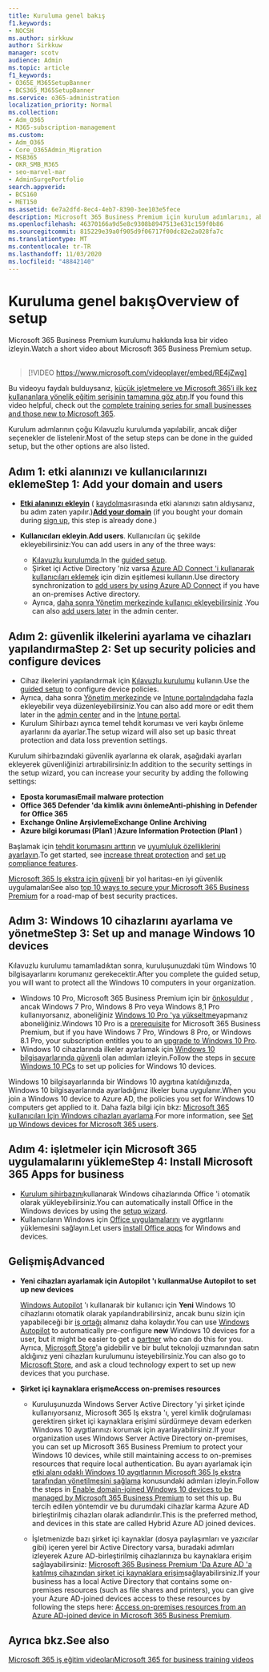 ```yaml
---
title: Kuruluma genel bakış
f1.keywords:
- NOCSH
ms.author: sirkkuw
author: Sirkkuw
manager: scotv
audience: Admin
ms.topic: article
f1_keywords:
- O365E_M365SetupBanner
- BCS365_M365SetupBanner
ms.service: o365-administration
localization_priority: Normal
ms.collection:
- Adm_O365
- M365-subscription-management
ms.custom:
- Adm_O365
- Core_O365Admin_Migration
- MSB365
- OKR_SMB_M365
- seo-marvel-mar
- AdminSurgePortfolio
search.appverid:
- BCS160
- MET150
ms.assetid: 6e7a2dfd-8ec4-4eb7-8390-3ee103e5fece
description: Microsoft 365 Business Premium için kurulum adımlarını, abone olmak, etki alanı ve kullanıcıları eklemeye, güvenlik ilkelerini ayarlamayı ve daha fazlasını öğrenin.
ms.openlocfilehash: 46370166a9d5e8c9308b8947513e631c159f0b86
ms.sourcegitcommit: 815229e39a0f905d9f06717f00dc82e2a028fa7c
ms.translationtype: MT
ms.contentlocale: tr-TR
ms.lasthandoff: 11/03/2020
ms.locfileid: "48842140"
---
```

# <a name="overview-of-setup"></a><span data-ttu-id="28984-103">Kuruluma genel bakış</span><span class="sxs-lookup"><span data-stu-id="28984-103">Overview of setup</span></span>

<span data-ttu-id="28984-104">Microsoft 365 Business Premium kurulumu hakkında kısa bir video izleyin.</span><span class="sxs-lookup"><span data-stu-id="28984-104">Watch a short video about Microsoft 365 Business Premium setup.</span></span><br><br>

> [!VIDEO https://www.microsoft.com/videoplayer/embed/RE4jZwg] 

<span data-ttu-id="28984-105">Bu videoyu faydalı bulduysanız, [küçük işletmelere ve Microsoft 365’i ilk kez kullananlara yönelik eğitim serisinin tamamına göz atın](https://support.microsoft.com/office/6ab4bbcd-79cf-4000-a0bd-d42ce4d12816).</span><span class="sxs-lookup"><span data-stu-id="28984-105">If you found this video helpful, check out the [complete training series for small businesses and those new to Microsoft 365](https://support.microsoft.com/office/6ab4bbcd-79cf-4000-a0bd-d42ce4d12816).</span></span>

<span data-ttu-id="28984-106">Kurulum adımlarının çoğu Kılavuzlu kurulumda yapılabilir, ancak diğer seçenekler de listelenir.</span><span class="sxs-lookup"><span data-stu-id="28984-106">Most of the setup steps can be done in the guided setup, but the other options are also listed.</span></span>

## <a name="step-1-add-your-domain-and-users"></a><span data-ttu-id="28984-107">Adım 1: etki alanınızı ve kullanıcılarınızı ekleme</span><span class="sxs-lookup"><span data-stu-id="28984-107">Step 1: Add your domain and users</span></span>

   - <span data-ttu-id="28984-108">**[Etki alanınızı ekleyin](set-up.md#add-your-domain-to-personalize-sign-in)** ( [kaydolma](sign-up.md)sırasında etki alanınızı satın aldıysanız, bu adım zaten yapılır.)</span><span class="sxs-lookup"><span data-stu-id="28984-108">**[Add your domain](set-up.md#add-your-domain-to-personalize-sign-in)** (if you bought your domain during [sign up](sign-up.md), this step is already done.)</span></span>

   - <span data-ttu-id="28984-109">**Kullanıcıları ekleyin**.</span><span class="sxs-lookup"><span data-stu-id="28984-109">**Add users**.</span></span> <span data-ttu-id="28984-110">Kullanıcıları üç şekilde ekleyebilirsiniz:</span><span class="sxs-lookup"><span data-stu-id="28984-110">You can add users in any of the three ways:</span></span>
        - <span data-ttu-id="28984-111">[Kılavuzlu kurulumda](set-up.md#add-users-in-the-wizard).</span><span class="sxs-lookup"><span data-stu-id="28984-111">In the [guided setup](set-up.md#add-users-in-the-wizard).</span></span>
        - <span data-ttu-id="28984-112">Şirket içi Active Directory 'niz varsa [Azure AD Connect 'i kullanarak kullanıcıları eklemek](https://docs.microsoft.com/microsoft-365/enterprise/set-up-directory-synchronization) için dizin eşitlemesi kullanın.</span><span class="sxs-lookup"><span data-stu-id="28984-112">Use directory synchronization to [add users by using Azure AD Connect](https://docs.microsoft.com/microsoft-365/enterprise/set-up-directory-synchronization) if you have an on-premises Active directory.</span></span>
        - <span data-ttu-id="28984-113">Ayrıca, [daha sonra Yönetim merkezinde kullanıcı ekleyebilirsiniz](add-users-m365b.md) .</span><span class="sxs-lookup"><span data-stu-id="28984-113">You can also [add users later](add-users-m365b.md) in the admin center.</span></span>
## <a name="step-2-set-up-security-policies-and-configure-devices"></a><span data-ttu-id="28984-114">Adım 2: güvenlik ilkelerini ayarlama ve cihazları yapılandırma</span><span class="sxs-lookup"><span data-stu-id="28984-114">Step 2: Set up security policies and configure devices</span></span> 

  - <span data-ttu-id="28984-115">Cihaz ilkelerini yapılandırmak için [Kılavuzlu kurulumu](set-up.md#protect-your-organization) kullanın.</span><span class="sxs-lookup"><span data-stu-id="28984-115">Use the [guided setup](set-up.md#protect-your-organization) to configure device policies.</span></span> 
  - <span data-ttu-id="28984-116">Ayrıca, daha sonra [Yönetim merkezinde](view-policies-and-devices.md) ve [Intune portalında](https://docs.microsoft.com/intune/tutorial-walkthrough-intune-portal)daha fazla ekleyebilir veya düzenleyebilirsiniz.</span><span class="sxs-lookup"><span data-stu-id="28984-116">You can also add more or edit them later in the [admin center](view-policies-and-devices.md) and in the [Intune portal](https://docs.microsoft.com/intune/tutorial-walkthrough-intune-portal).</span></span>
  - <span data-ttu-id="28984-117">Kurulum Sihirbazı ayrıca temel tehdit koruması ve veri kaybı önleme ayarlarını da ayarlar.</span><span class="sxs-lookup"><span data-stu-id="28984-117">The setup wizard will also set up basic threat protection and data loss prevention settings.</span></span>
  
  <span data-ttu-id="28984-118">Kurulum sihirbazındaki güvenlik ayarlarına ek olarak, aşağıdaki ayarları ekleyerek güvenliğinizi artırabilirsiniz:</span><span class="sxs-lookup"><span data-stu-id="28984-118">In addition to the security settings in the setup wizard, you can increase your security by adding the following settings:</span></span>

- <span data-ttu-id="28984-119">**Eposta koruması**</span><span class="sxs-lookup"><span data-stu-id="28984-119">**Email malware protection**</span></span>
- <span data-ttu-id="28984-120">**Office 365 Defender 'da kimlik avını önleme**</span><span class="sxs-lookup"><span data-stu-id="28984-120">**Anti-phishing in Defender for Office 365**</span></span>
- <span data-ttu-id="28984-121">**Exchange Online Arşivleme**</span><span class="sxs-lookup"><span data-stu-id="28984-121">**Exchange Online Archiving**</span></span>
- <span data-ttu-id="28984-122">**Azure bilgi koruması (Plan1** )</span><span class="sxs-lookup"><span data-stu-id="28984-122">**Azure Information Protection (Plan1** )</span></span>

<span data-ttu-id="28984-123">Başlamak için [tehdit korumasını arttırın](increase-threat-protection.md) ve [uyumluluk özelliklerini ayarlayın](set-up-compliance.md).</span><span class="sxs-lookup"><span data-stu-id="28984-123">To get started, see [increase threat protection](increase-threat-protection.md) and [set up compliance features](set-up-compliance.md).</span></span>

<span data-ttu-id="28984-124">[Microsoft 365 Iş ekstra için güvenli](https://docs.microsoft.com/office365/admin/security-and-compliance/secure-your-business-data) bir yol haritası-en iyi güvenlik uygulamaları</span><span class="sxs-lookup"><span data-stu-id="28984-124">See also [top 10 ways to secure your Microsoft 365 Business Premium](https://docs.microsoft.com/office365/admin/security-and-compliance/secure-your-business-data) for a road-map of best security practices.</span></span>

## <a name="step-3-set-up-and-manage-windows-10-devices"></a><span data-ttu-id="28984-125">Adım 3: Windows 10 cihazlarını ayarlama ve yönetme</span><span class="sxs-lookup"><span data-stu-id="28984-125">Step 3: Set up and manage Windows 10 devices</span></span>

<span data-ttu-id="28984-126">Kılavuzlu kurulumu tamamladıktan sonra, kuruluşunuzdaki tüm Windows 10 bilgisayarlarını korumanız gerekecektir.</span><span class="sxs-lookup"><span data-stu-id="28984-126">After you complete the guided setup, you will want to protect all the Windows 10 computers in your organization.</span></span>
  
- <span data-ttu-id="28984-127">Windows 10 Pro, Microsoft 365 Business Premium için bir [önkoşuldur](pre-requisites-for-data-protection.md) , ancak Windows 7 Pro, Windows 8 Pro veya Windows 8,1 Pro kullanıyorsanız, aboneliğiniz [Windows 10 Pro 'ya yükseltme](https://docs.microsoft.com/microsoft-365/business/upgrade-to-windows-pro-creators-update)yapmanız aboneliğiniz.</span><span class="sxs-lookup"><span data-stu-id="28984-127">Windows 10 Pro is a [prerequisite](pre-requisites-for-data-protection.md) for Microsoft 365 Business Premium, but if you have Windows 7 Pro, Windows 8 Pro, or Windows 8.1 Pro, your subscription entitles you to an [upgrade to  Windows 10 Pro](https://docs.microsoft.com/microsoft-365/business/upgrade-to-windows-pro-creators-update).</span></span>
- <span data-ttu-id="28984-128">Windows 10 cihazlarında ilkeler ayarlamak için [Windows 10 bilgisayarlarında güvenli](secure-win-10-pcs.md) olan adımları izleyin.</span><span class="sxs-lookup"><span data-stu-id="28984-128">Follow the steps in [secure Windows 10 PCs](secure-win-10-pcs.md) to set up policies for Windows 10 devices.</span></span>

<span data-ttu-id="28984-129">Windows 10 bilgisayarlarında bir Windows 10 aygıtına katıldığınızda, Windows 10 bilgisayarlarında ayarladığınız ilkeler buna uygulanır.</span><span class="sxs-lookup"><span data-stu-id="28984-129">When you join a Windows 10 device to Azure AD, the policies you set for Windows 10 computers get applied to it.</span></span> <span data-ttu-id="28984-130">Daha fazla bilgi için bkz: [Microsoft 365 kullanıcıları Için Windows cihazları ayarlama](set-up-windows-devices.md).</span><span class="sxs-lookup"><span data-stu-id="28984-130">For more information, see [Set up Windows devices for Microsoft 365 users](set-up-windows-devices.md).</span></span>

## <a name="step-4-install-microsoft-365-apps-for-business"></a><span data-ttu-id="28984-131">Adım 4: işletmeler için Microsoft 365 uygulamalarını yükleme</span><span class="sxs-lookup"><span data-stu-id="28984-131">Step 4: Install Microsoft 365 Apps for business</span></span>
- <span data-ttu-id="28984-132">[Kurulum sihirbazını](set-up.md#deploy-office-365-client-apps)kullanarak Windows cihazlarında Office 'i otomatik olarak yükleyebilirsiniz.</span><span class="sxs-lookup"><span data-stu-id="28984-132">You can automatically install Office in the Windows devices by using the [setup wizard](set-up.md#deploy-office-365-client-apps).</span></span>
- <span data-ttu-id="28984-133">Kullanıcıların Windows için [Office uygulamalarını](https://docs.microsoft.com/office365/admin/setup/install-applications) ve aygıtlarını yüklemesini sağlayın.</span><span class="sxs-lookup"><span data-stu-id="28984-133">Let users [install Office apps](https://docs.microsoft.com/office365/admin/setup/install-applications) for Windows and devices.</span></span>
     
## <a name="advanced"></a><span data-ttu-id="28984-134">Gelişmiş</span><span class="sxs-lookup"><span data-stu-id="28984-134">Advanced</span></span>
- <span data-ttu-id="28984-135">**Yeni cihazları ayarlamak için Autopilot 'ı kullanma**</span><span class="sxs-lookup"><span data-stu-id="28984-135">**Use Autopilot to set up new devices**</span></span>
            
     <span data-ttu-id="28984-136">[Windows Autopilot](add-autopilot-devices-and-profile.md) 'ı kullanarak bir kullanıcı için **Yeni** Windows 10 cihazlarını otomatik olarak yapılandırabilirsiniz, ancak bunu sizin için yapabileceği bir [iş ortağı](https://www.microsoft.com/solution-providers/search) almanız daha kolaydır.</span><span class="sxs-lookup"><span data-stu-id="28984-136">You can use [Windows Autopilot](add-autopilot-devices-and-profile.md) to automatically pre-configure **new** Windows 10 devices for a user, but it might be easier to get a [partner](https://www.microsoft.com/solution-providers/search) who can do this for you.</span></span> <span data-ttu-id="28984-137">Ayrıca, [Microsoft Store](https://go.microsoft.com/fwlink/?linkid=874598)'a gidebilir ve bir bulut teknoloji uzmanından satın aldığınız yeni cihazları kurulumunu isteyebilirsiniz.</span><span class="sxs-lookup"><span data-stu-id="28984-137">You can also go to [Microsoft Store](https://go.microsoft.com/fwlink/?linkid=874598), and ask a cloud technology expert to set up new devices that you purchase.</span></span>

- <span data-ttu-id="28984-138">**Şirket içi kaynaklara erişme**</span><span class="sxs-lookup"><span data-stu-id="28984-138">**Access on-premises resources**</span></span>

     - <span data-ttu-id="28984-139">Kuruluşunuzda Windows Server Active Directory 'yi şirket içinde kullanıyorsanız, Microsoft 365 Iş ekstra 'ı, yerel kimlik doğrulaması gerektiren şirket içi kaynaklara erişimi sürdürmeye devam ederken Windows 10 aygıtlarınızı korumak için ayarlayabilirsiniz.</span><span class="sxs-lookup"><span data-stu-id="28984-139">If your organization uses Windows Server Active Directory on-premises, you can set up Microsoft 365 Business Premium to protect your Windows 10 devices, while still maintaining access to on-premises resources that require local authentication.</span></span> <span data-ttu-id="28984-140">Bu ayarı ayarlamak için [etki alanı odaklı Windows 10 aygıtlarının Microsoft 365 Iş ekstra tarafından yönetilmesini sağlama](manage-windows-devices.md) konusundaki adımları izleyin.</span><span class="sxs-lookup"><span data-stu-id="28984-140">Follow the steps in [Enable domain-joined Windows 10 devices to be managed by Microsoft 365 Business Premium](manage-windows-devices.md) to set this up.</span></span> <span data-ttu-id="28984-141">Bu tercih edilen yöntemdir ve bu durumdaki cihazlar karma Azure AD birleştirilmiş cihazları olarak adlandırılır.</span><span class="sxs-lookup"><span data-stu-id="28984-141">This is the preferred method, and devices in this state are called Hybrid Azure AD joined devices.</span></span>

    - <span data-ttu-id="28984-142">İşletmenizde bazı şirket içi kaynaklar (dosya paylaşımları ve yazıcılar gibi) içeren yerel bir Active Directory varsa, buradaki adımları izleyerek Azure AD-birleştirilmiş cihazlarınıza bu kaynaklara erişim sağlayabilirsiniz: [Microsoft 365 Business Premium 'Da Azure AD 'a katılmış cihazından şirket içi kaynaklara erişim](access-resources.md)sağlayabilirsiniz.</span><span class="sxs-lookup"><span data-stu-id="28984-142">If your business has a local Active Directory that contains some on-premises resources (such as file shares and printers), you can give your Azure AD-joined devices access to these resources by following the steps here: [Access on-premises resources from an Azure AD-joined device in Microsoft 365 Business Premium](access-resources.md).</span></span>

## <a name="see-also"></a><span data-ttu-id="28984-143">Ayrıca bkz.</span><span class="sxs-lookup"><span data-stu-id="28984-143">See also</span></span>

[<span data-ttu-id="28984-144">Microsoft 365 iş eğitim videoları</span><span class="sxs-lookup"><span data-stu-id="28984-144">Microsoft 365 for business training videos</span></span>](https://support.microsoft.com/office/6ab4bbcd-79cf-4000-a0bd-d42ce4d12816)
